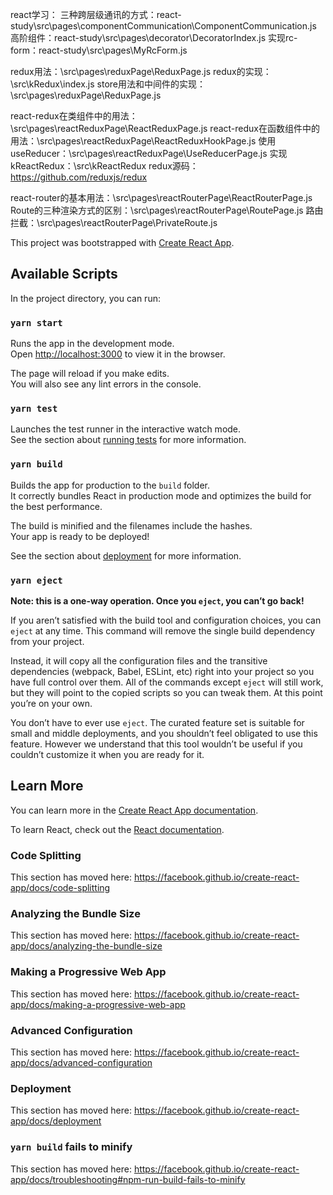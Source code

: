react学习：
三种跨层级通讯的方式：react-study\src\pages\componentCommunication\ComponentCommunication.js
高阶组件：react-study\src\pages\decorator\DecoratorIndex.js
实现rc-form：react-study\src\pages\MyRcForm.js

redux用法：\src\pages\reduxPage\ReduxPage.js
redux的实现：\src\kRedux\index.js
store用法和中间件的实现：\src\pages\reduxPage\ReduxPage.js

react-redux在类组件中的用法：\src\pages\reactReduxPage\ReactReduxPage.js
react-redux在函数组件中的用法：\src\pages\reactReduxPage\ReactReduxHookPage.js
使用useReducer：\src\pages\reactReduxPage\UseReducerPage.js
实现kReactRedux：\src\kReactRedux
redux源码：https://github.com/reduxjs/redux

react-router的基本用法：\src\pages\reactRouterPage\ReactRouterPage.js
Route的三种渲染方式的区别：\src\pages\reactRouterPage\RoutePage.js
路由拦截：\src\pages\reactRouterPage\PrivateRoute.js

This project was bootstrapped with [Create React App](https://github.com/facebook/create-react-app).

## Available Scripts

In the project directory, you can run:

### `yarn start`

Runs the app in the development mode.<br />
Open [http://localhost:3000](http://localhost:3000) to view it in the browser.

The page will reload if you make edits.<br />
You will also see any lint errors in the console.

### `yarn test`

Launches the test runner in the interactive watch mode.<br />
See the section about [running tests](https://facebook.github.io/create-react-app/docs/running-tests) for more information.

### `yarn build`

Builds the app for production to the `build` folder.<br />
It correctly bundles React in production mode and optimizes the build for the best performance.

The build is minified and the filenames include the hashes.<br />
Your app is ready to be deployed!

See the section about [deployment](https://facebook.github.io/create-react-app/docs/deployment) for more information.

### `yarn eject`

**Note: this is a one-way operation. Once you `eject`, you can’t go back!**

If you aren’t satisfied with the build tool and configuration choices, you can `eject` at any time. This command will remove the single build dependency from your project.

Instead, it will copy all the configuration files and the transitive dependencies (webpack, Babel, ESLint, etc) right into your project so you have full control over them. All of the commands except `eject` will still work, but they will point to the copied scripts so you can tweak them. At this point you’re on your own.

You don’t have to ever use `eject`. The curated feature set is suitable for small and middle deployments, and you shouldn’t feel obligated to use this feature. However we understand that this tool wouldn’t be useful if you couldn’t customize it when you are ready for it.

## Learn More

You can learn more in the [Create React App documentation](https://facebook.github.io/create-react-app/docs/getting-started).

To learn React, check out the [React documentation](https://reactjs.org/).

### Code Splitting

This section has moved here: https://facebook.github.io/create-react-app/docs/code-splitting

### Analyzing the Bundle Size

This section has moved here: https://facebook.github.io/create-react-app/docs/analyzing-the-bundle-size

### Making a Progressive Web App

This section has moved here: https://facebook.github.io/create-react-app/docs/making-a-progressive-web-app

### Advanced Configuration

This section has moved here: https://facebook.github.io/create-react-app/docs/advanced-configuration

### Deployment

This section has moved here: https://facebook.github.io/create-react-app/docs/deployment

### `yarn build` fails to minify

This section has moved here: https://facebook.github.io/create-react-app/docs/troubleshooting#npm-run-build-fails-to-minify
